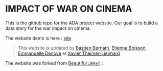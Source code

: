 # IMPACT OF WAR ON CINEMA 
This is the github repo for the ADA project website.
Our goal is to build a data story for the war impact on cinema.

The website demo is here : [site](https://xkrilandar.github.io/WarAndCinema/)
> This website is updated by [Bastien Bernath](https://www.youtube.com/watch?v=dQw4w9WgXcQ), [Etienne Boisson](https://www.youtube.com/watch?v=dQw4w9WgXcQ), [Emmanuelle Denove](https://www.youtube.com/watch?v=dQw4w9WgXcQ) et [Xavier Theimer-Lienhard](https://www.youtube.com/watch?v=dQw4w9WgXcQ)

The website was forked from [Beautiful Jekyll](https://github.com/daattali/beautiful-jekyll) :


